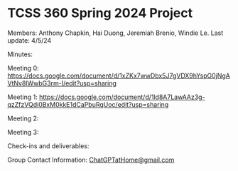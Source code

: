 # TCSS 360 Spring 2024 Project
Members: Anthony Chapkin, Hai Duong, Jeremiah Brenio, Windie Le.
Last update: 4/5/24


Minutes:

Meeting 0:
https://docs.google.com/document/d/1xZKx7wwDbx5J7gVDX9hYspG0jNgAVtNv8lWwbG3rm-I/edit?usp=sharing

Meeting 1:
https://docs.google.com/document/d/1ld8A7LawAAz3g-qzZfzVQdi0BxM0kkE1dCaPbuRqUoc/edit?usp=sharing

Meeting 2:

Meeting 3:

Check-ins and deliverables:

Group Contact Information: ChatGPTatHome@gmail.com
